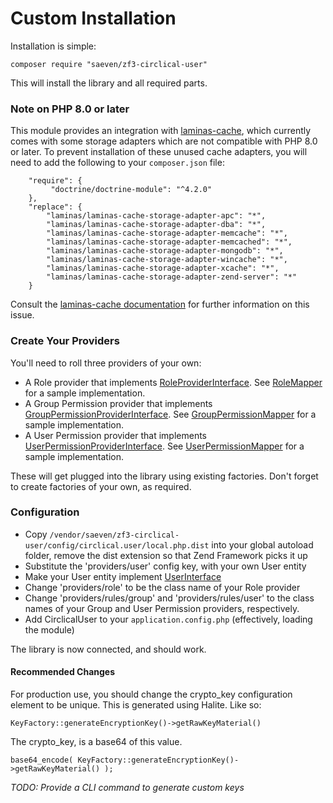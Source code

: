 # Custom Installation

Installation is simple:

    composer require "saeven/zf3-circlical-user"
     
This will install the library and all required parts.

### Note on PHP 8.0 or later

This module provides an integration with [laminas-cache](https://docs.laminas.dev/laminas-cache/), which currently comes
with some storage adapters which are not compatible with PHP 8.0 or later. To prevent installation of these unused cache
adapters, you will need to add the following to your `composer.json` file:
```
    "require": {
         "doctrine/doctrine-module": "^4.2.0"
    },
    "replace": {
        "laminas/laminas-cache-storage-adapter-apc": "*",
        "laminas/laminas-cache-storage-adapter-dba": "*",
        "laminas/laminas-cache-storage-adapter-memcache": "*",
        "laminas/laminas-cache-storage-adapter-memcached": "*",
        "laminas/laminas-cache-storage-adapter-mongodb": "*",
        "laminas/laminas-cache-storage-adapter-wincache": "*",
        "laminas/laminas-cache-storage-adapter-xcache": "*",
        "laminas/laminas-cache-storage-adapter-zend-server": "*"
    }
```

Consult the [laminas-cache documentation](https://docs.laminas.dev/laminas-cache/installation/#avoid-unused-cache-adapters-are-being-installed)
for further information on this issue.
### Create Your Providers
     
You'll need to roll three providers of your own:

* A Role provider that implements [RoleProviderInterface](src/CirclicalUser/Provider/RoleProviderInterface.php). See [RoleMapper](src/CirclicalUser/Mapper/RoleMapper.php) for a sample implementation.
* A Group Permission provider that implements [GroupPermissionProviderInterface](src/CirclicalUser/Provider/GroupPermissionProviderInterface.php). See [GroupPermissionMapper](src/CirclicalUser/Mapper/GroupPermissionMapper.php) for a sample implementation.
* A User Permission provider that implements [UserPermissionProviderInterface](src/CirclicalUser/Provider/UserPermissionProviderInterface.php). See [UserPermissionMapper](src/CirclicalUser/Mapper/GroupPermissionMapper.php) for a sample implementation.

These will get plugged into the library using existing factories.  Don't forget to create factories of your own, as required.

     
### Configuration

 - Copy `/vendor/saeven/zf3-circlical-user/config/circlical.user/local.php.dist` into your global autoload folder, remove
the dist extension so that Zend Framework picks it up
 - Substitute the 'providers/user' config key, with your own User entity
 - Make your User entity implement [UserInterface](src/CirclicalUser/Provider/UserInterface.php)
 - Change 'providers/role' to be the class name of your Role provider
 - Change 'providers/rules/group' and 'providers/rules/user' to the class names of your Group and User Permission providers, respectively.
 - Add CirclicalUser to your `application.config.php` (effectively, loading the module)
 
The library is now connected, and should work.


 
#### Recommended Changes

For production use, you should change the crypto_key configuration element to be unique.  This is generated using Halite.
Like so:

    KeyFactory::generateEncryptionKey()->getRawKeyMaterial()

The crypto_key, is a base64 of this value.

    base64_encode( KeyFactory::generateEncryptionKey()->getRawKeyMaterial() );
    
*TODO: Provide a CLI command to generate custom keys*





     
     
